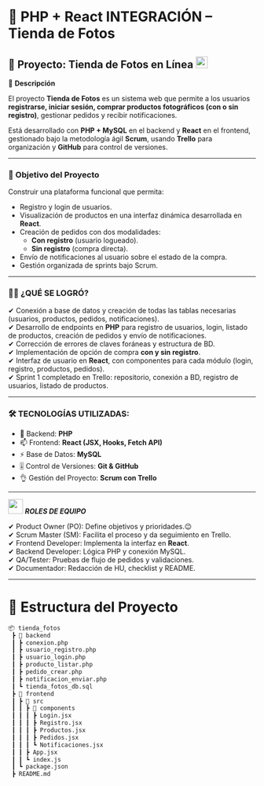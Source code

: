 # 📸 PHP + React INTEGRACIÓN – Tienda de Fotos

## 📘 Proyecto: Tienda de Fotos en Línea <img src="https://github.com/TheDudeThatCode/TheDudeThatCode/blob/master/Assets/Earth.gif" width="24px">

📌 **Descripción**

El proyecto **Tienda de Fotos** es un sistema web que permite a los usuarios **registrarse, iniciar sesión, comprar productos fotográficos (con o sin registro)**, gestionar pedidos y recibir notificaciones.  

Está desarrollado con **PHP + MySQL** en el backend y **React** en el frontend, gestionado bajo la metodología ágil **Scrum**, usando **Trello** para organización y **GitHub** para control de versiones.  

---

### 🎯 Objetivo del Proyecto
Construir una plataforma funcional que permita:
- Registro y login de usuarios.
- Visualización de productos en una interfaz dinámica desarrollada en **React**.
- Creación de pedidos con dos modalidades:
  - **Con registro** (usuario logueado).
  - **Sin registro** (compra directa).
- Envío de notificaciones al usuario sobre el estado de la compra.
- Gestión organizada de sprints bajo Scrum.

---

### 👨‍💻 ¿QUÉ SE LOGRÓ?
✔ Conexión a base de datos y creación de todas las tablas necesarias (usuarios, productos, pedidos, notificaciones).  
✔ Desarrollo de endpoints en **PHP** para registro de usuarios, login, listado de productos, creación de pedidos y envío de notificaciones.  
✔ Corrección de errores de claves foráneas y estructura de BD.  
✔ Implementación de opción de compra **con y sin registro**.  
✔ Interfaz de usuario en **React**, con componentes para cada módulo (login, registro, productos, pedidos).  
✔ Sprint 1 completado en Trello: repositorio, conexión a BD, registro de usuarios, listado de productos.  

---

<p align="right"> <h3>🛠 TECNOLOGÍAS UTILIZADAS:</h3> </p>

- 🌱 Backend: **PHP**
- 📫 Frontend: **React (JSX, Hooks, Fetch API)**
- ⚡ Base de Datos: **MySQL**
- 🎚️ Control de Versiones: **Git & GitHub**
- 👌 Gestión del Proyecto: **Scrum con Trello**

---

<img src="https://media.giphy.com/media/ObNTw8Uzwy6KQ/giphy.gif" width="30px">&nbsp;***ROLES DE EQUIPO***

✔ Product Owner (PO): Define objetivos y prioridades.😉 <br>
✔ Scrum Master (SM): Facilita el proceso y da seguimiento en Trello.<br>
✔ Frontend Developer: Implementa la interfaz en **React**.<br>
✔ Backend Developer: Lógica PHP y conexión MySQL.<br>
✔ QA/Tester: Pruebas de flujo de pedidos y validaciones.<br>
✔ Documentador: Redacción de HU, checklist y README.<br>

---

# 📂 Estructura del Proyecto
```bash
📦 tienda_fotos
 ┣ 📂 backend
 ┃ ┣ conexion.php
 ┃ ┣ usuario_registro.php
 ┃ ┣ usuario_login.php
 ┃ ┣ producto_listar.php
 ┃ ┣ pedido_crear.php
 ┃ ┣ notificacion_enviar.php
 ┃ ┗ tienda_fotos_db.sql
 ┣ 📂 frontend
 ┃ ┣ 📂 src
 ┃ ┃ ┣ 📂 components
 ┃ ┃ ┃ ┣ Login.jsx
 ┃ ┃ ┃ ┣ Registro.jsx
 ┃ ┃ ┃ ┣ Productos.jsx
 ┃ ┃ ┃ ┣ Pedidos.jsx
 ┃ ┃ ┃ ┗ Notificaciones.jsx
 ┃ ┃ ┣ App.jsx
 ┃ ┃ ┗ index.js
 ┃ ┗ package.json
 ┣ README.md
